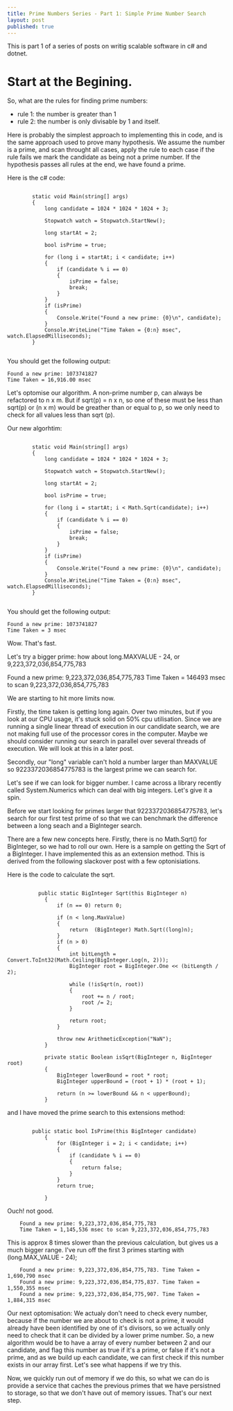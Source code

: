 ```yaml
---
title: Prime Numbers Series - Part 1: Simple Prime Number Search
layout: post
published: true
---
```


This is part 1 of a series of posts on writig scalable software in c# and dotnet.

# Start at the Begining.

So, what are the rules for finding prime numbers:

* rule 1: the number is greater than 1
* rule 2: the number is only divisable by 1 and itself.

Here is probably the simplest approach to implementing this in code, and is the same approach used to prove many hypothesis. We assume the number is a prime, and scan throught all cases, apply the rule to each case if the rule fails we mark the candidate as being not a prime number. If the hypothesis passes all rules at the end, we have found a prime.

Here is the c# code:

```

        static void Main(string[] args)
        {
            long candidate = 1024 * 1024 * 1024 + 3;

            Stopwatch watch = Stopwatch.StartNew();

            long startAt = 2;

            bool isPrime = true;

            for (long i = startAt; i < candidate; i++)
            {
                if (candidate % i == 0)
                {
                    isPrime = false;
                    break;
                }
            }
            if (isPrime)
            { 
                Console.Write("Found a new prime: {0}\n", candidate);
            }
            Console.WriteLine("Time Taken = {0:n} msec", watch.ElapsedMilliseconds);
        }
		
```
              	
You should get the following output:

	Found a new prime: 1073741827
	Time Taken = 16,916.00 msec

Let's optomise our algorithm. A non-prime number p, can always be refactored to n x m. But if sqrt(p) = n x n, so one of these must be  less than sqrt(p) or (n x m) would be greather than or equal to p, so we only need to check  for all values less than sqrt (p).

Our new algorhtim:

```

        static void Main(string[] args)
        {
            long candidate = 1024 * 1024 * 1024 + 3;

            Stopwatch watch = Stopwatch.StartNew();

            long startAt = 2;

            bool isPrime = true;

            for (long i = startAt; i < Math.Sqrt(candidate); i++)
            {
                if (candidate % i == 0)
                {
                    isPrime = false;
                    break;
                }
            }
            if (isPrime)
            {
                Console.Write("Found a new prime: {0}\n", candidate);
            }
            Console.WriteLine("Time Taken = {0:n} msec", watch.ElapsedMilliseconds);
        }
			
```

You should get the following output:

	Found a new prime: 1073741827
	Time Taken = 3 msec
	
Wow. That's fast. 

Let's try a bigger prime: how about long.MAXVALUE - 24, or 9,223,372,036,854,775,783

Found a new prime: 9,223,372,036,854,775,783
Time Taken = 146493 msec to scan 9,223,372,036,854,775,783

We are starting to hit more limits now.

Firstly, the time taken is getting long again. Over two minutes, but if you look at our CPU usage, it's stuck solid on 50% cpu utilisation. Since we are running a single linear thread of execution in our candidate search, we are not making full use of the processor cores in the computer. Maybe we should consider running our search in parallel over several threads of execution. We will look at this in a later post.

 Secondly, our "long" variable can't hold a number larger than MAXVALUE so 9223372036854775783 is the largest prime we can search for.

Let's see if we can look for bigger number. I came across a library recently called System.Numerics which can deal with big integers. Let's give it a spin.

Before we start looking for primes larger that 9223372036854775783, let's search for our first test prime of 
so that we can benchmark the difference between a long seach and a BigInteger search.

There are a few new concepts here. Firstly, there is no Math.Sqrt() for BigInteger, so we had to roll our own. Here is a sample on getting the Sqrt of a BigInteger. I have implemented this as an extension method. This is derived from the following slackover post with a few optonisiations.

Here is the code to calculate the sqrt.

```

          public static BigInteger Sqrt(this BigInteger n)
            {
                if (n == 0) return 0;
        
                if (n < long.MaxValue)
                {
                    return  (BigInteger) Math.Sqrt((long)n);
                }
                if (n > 0)
                {
                    int bitLength = Convert.ToInt32(Math.Ceiling(BigInteger.Log(n, 2)));
                    BigInteger root = BigInteger.One << (bitLength / 2);
        
                    while (!isSqrt(n, root))
                    {
                        root += n / root;
                        root /= 2;
                    }
        
                    return root;
                }
        
                throw new ArithmeticException("NaN");
            }
        
            private static Boolean isSqrt(BigInteger n, BigInteger root)
            {
                BigInteger lowerBound = root * root;
                BigInteger upperBound = (root + 1) * (root + 1);
        
                return (n >= lowerBound && n < upperBound);
            }

```

and I have moved the prime search to this extensions method:

```

        public static bool IsPrime(this BigInteger candidate)
            {
                for (BigInteger i = 2; i < candidate; i++)
                {
                    if (candidate % i == 0)
                    {
                        return false;
                    }
                }
                return true;
        
            }
```

Ouch! not good. 

        Found a new prime: 9,223,372,036,854,775,783
        Time Taken = 1,145,536 msec to scan 9,223,372,036,854,775,783

This is approx 8 times slower than the previous calculation, but gives us a much bigger range. I've run off the first 3 primes starting with (long.MAX_VALUE - 24);

        Found a new prime: 9,223,372,036,854,775,783. Time Taken = 1,690,790 msec
        Found a new prime: 9,223,372,036,854,775,837. Time Taken = 1,550,355 msec
        Found a new prime: 9,223,372,036,854,775,907. Time Taken = 1,884,315 msec

Our next optomisation: We actualy don't need to check every number, because if the number we are about to check is not a prime, it would already have been identified by one of it's divisors, so we actually only need to check that it can be divided by a lower prime number. So, a new algorithm would be to have a array of every number between 2 and our candidate, and flag this number as true if it's a prime, or false if it's not a prime, and as we build up each candidate, we can first check if this number exists in our array first. Let's see what happens if we try this.

Now, we quickly run out of memory if we do this, so what we can do is provide a service that caches the previous primes that we have persistned to storage, so that we don't have out of memory issues. That's our next step.


